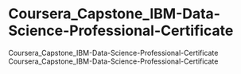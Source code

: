 # Coursera_Capstone_IBM-Data-Science-Professional-Certificate

 Coursera_Capstone_IBM-Data-Science-Professional-Certificate
 Coursera_Capstone_IBM-Data-Science-Professional-Certificate
